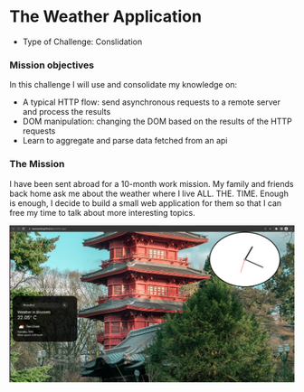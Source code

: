 # The Weather Application
- Type of Challenge: Conslidation

### Mission objectives 

In this challenge I will use and consolidate my knowledge on:

- A typical HTTP flow: send asynchronous requests to a remote server and process the results
- DOM manipulation: changing the DOM based on the results of the HTTP requests
- Learn to aggregate and parse data fetched from an api

### The Mission

I have been sent abroad for a 10-month work mission. My family and friends back home ask me about the weather where I live ALL. THE. TIME.
Enough is enough, I decide to build a small web application for them so that I can free my time to talk about more interesting topics.

![weather](images/weather-app.png)
